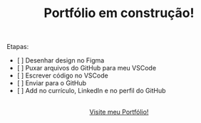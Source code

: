 <div align="center">
  <h1>Portfólio em construção!</h1>
</div>

<br>

<div>
  <p>Etapas:</p>
  <ul>
    <li>[ ] Desenhar design no Figma</li>
    <li>[ ] Puxar arquivos do GitHub para meu VSCode</li>
    <li>[ ] Escrever código no VSCode</li>
    <li>[ ] Enviar para o GitHub</li>
    <li>[ ] Add no currículo, LinkedIn e no perfil do GitHub</li>
  </ul>
</div>

<br>

<div align="center">
  <a href="https://wangeloow.github.io/portfolio/" target="_blank"">Visite meu Portfólio!</a>
</div>
